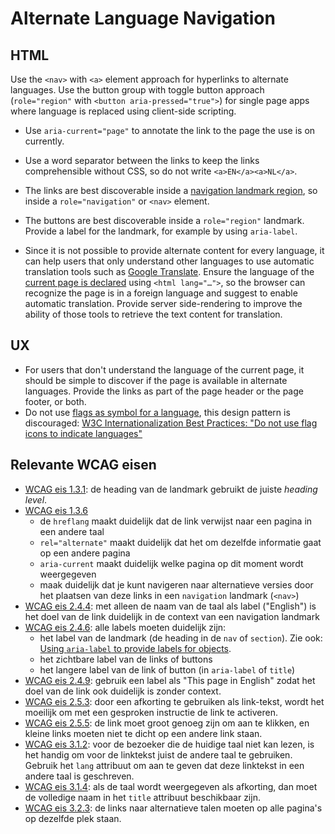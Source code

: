 <!-- @license CC0-1.0 -->

# Alternate Language Navigation

## HTML

Use the `<nav>` with `<a>` element approach for hyperlinks to alternate languages. Use the button group with toggle button approach (`role="region"` with `<button aria-pressed="true">`) for single page apps where language is replaced using client-side scripting.

- Use `aria-current="page"` to annotate the link to the page the use is on currently.

- Use a word separator between the links to keep the links comprehensible without CSS, so do not write `<a>EN</a><a>NL</a>`.

- The links are best discoverable inside a [navigation landmark region](https://www.w3.org/TR/wai-aria-1.1/#navigation), so inside a `role="navigation"` or `<nav>` element.

- The buttons are best discoverable inside a `role="region"` landmark. Provide a label for the landmark, for example by using `aria-label`. <!-- Hmm... isn't <section> + <h2> preferable to using ARIA? -->

- Since it is not possible to provide alternate content for every language, it can help users that only understand other languages to use automatic translation tools such as [Google Translate](https://translate.google.com/). Ensure the language of the [current page is declared](https://www.w3.org/International/questions/qa-html-language-declarations.en) using `<html lang="…">`, so the browser can recognize the page is in a foreign language and suggest to enable automatic translation. Provide server side-rendering to improve the ability of those tools to retrieve the text content for translation.

## UX

- For users that don't understand the language of the current page, it should be simple to discover if the page is available in alternate languages. Provide the links as part of the page header or the page footer, or both.
- Do not use [flags as symbol for a language](https://en.wikipedia.org/wiki/Flag_icons_for_languages), this design pattern is discouraged: [W3C Internationalization Best Practices: "Do not use flag icons to indicate languages"](https://www.w3.org/International/geo/html-tech/tech-lang.html#ri20040808.173208643)

## Relevante WCAG eisen

- [WCAG eis 1.3.1](https://www.w3.org/TR/WCAG21/#info-and-relationships): de heading van de landmark gebruikt de juiste _heading level_.
- [WCAG eis 1.3.6](https://www.w3.org/TR/WCAG21/#identify-purpose)
  - de `hreflang` maakt duidelijk dat de link verwijst naar een pagina in een andere taal
  - `rel="alternate"` maakt duidelijk dat het om dezelfde informatie gaat op een andere pagina
  - `aria-current` maakt duidelijk welke pagina op dit moment wordt weergegeven
  - maak duidelijk dat je kunt navigeren naar alternatieve versies door het plaatsen van deze links in een `navigation` landmark (`<nav>`)
- [WCAG eis 2.4.4](https://www.w3.org/TR/WCAG21/#link-purpose-in-context): met alleen de naam van de taal als label ("English") is het doel van de link duidelijk in de context van een navigation landmark
- [WCAG eis 2.4.6](https://www.w3.org/TR/WCAG21/#headings-and-labels): alle labels moeten duidelijk zijn:
  - het label van de landmark (de heading in de `nav` of `section`). Zie ook: [Using `aria-label` to provide labels for objects](https://www.w3.org/WAI/WCAG21/Techniques/aria/ARIA6).
  - het zichtbare label van de links of buttons
  - het langere label van de link of button (in `aria-label` of `title`)
- [WCAG eis 2.4.9](https://www.w3.org/TR/WCAG21/#link-purpose-link-only): gebruik een label als "This page in English" zodat het doel van de link ook duidelijk is zonder context.
- [WCAG eis 2.5.3](https://www.w3.org/TR/WCAG21/#label-in-name): door een afkorting te gebruiken als link-tekst, wordt het moeilijk om met een gesproken instructie de link te activeren.
- [WCAG eis 2.5.5](https://www.w3.org/TR/WCAG21/#target-size): de link moet groot genoeg zijn om aan te klikken, en kleine links moeten niet te dicht op een andere link staan.
- [WCAG eis 3.1.2](https://www.w3.org/TR/WCAG21/#language-of-parts): voor de bezoeker die de huidige taal niet kan lezen, is het handig om voor de linktekst juist de andere taal te gebruiken. Gebruik het `lang` attribuut om aan te geven dat deze linktekst in een andere taal is geschreven.
- [WCAG eis 3.1.4](https://www.w3.org/TR/WCAG21/#abbreviations): als de taal wordt weergegeven als afkorting, dan moet de volledige naam in het `title` attribuut beschikbaar zijn.
- [WCAG eis 3.2.3](https://www.w3.org/TR/WCAG21/#consistent-navigation): de links naar alternatieve talen moeten op alle pagina's op dezelfde plek staan.
